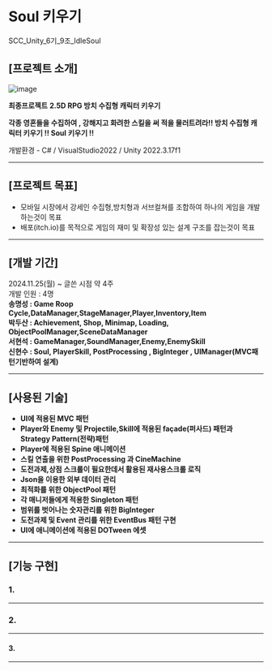 # Soul 키우기
SCC_Unity_6기_9조_IdleSoul

## [프로젝트 소개]
![image](https://github.com/user-attachments/assets/498db46a-1225-4d20-8987-aa990e31a2e2)


**최종프로젝트**
**2.5D RPG 방치 수집형 캐릭터 키우기**

**각종 영혼들을 수집하여 , 강해지고 화려한 스킬을 써 적을 물러트려라!!
방치 수집형 캐릭터 키우기 !! Soul 키우기 !!**

개발환경 - C# / VisualStudio2022 / Unity 2022.3.17f1

---
## [프로젝트 목표]
- 모바일 시장에서 강세인 수집형,방치형과 서브컬쳐를 조합하여 하나의 게임을 개발하는것이 목표
- 배포(itch.io)를 목적으로 게임의 재미 및 확장성 있는 설계 구조를 잡는것이 목표

---
## [개발 기간]
2024.11.25(월) ~ 글쓴 시점 약 4주  
개발 인원 : 4명  
**송명성 : Game Roop Cycle,DataManager,StageManager,Player,Inventory,Item**  
**박두산 : Achievement, Shop, Minimap, Loading, ObjectPoolManager,SceneDataManager**  
**서현석 : GameManager,SoundManager,Enemy,EnemySkill**  
**신현수 : Soul, PlayerSkill, PostProcessing , BigInteger , UIManager(MVC패턴기반하여 설계)**  

---
## [사용된 기술]
+ **UI에 적용된 MVC 패턴**  
+ **Player와 Enemy 및 Projectile,Skill에 적용된 façade(퍼사드) 패턴과 Strategy Pattern(전략)패턴**
+ **Player에 적용된 Spine 애니메이션**
+ **스킬 연출을 위한 PostProcessing 과 CineMachine**  
+ **도전과제,상점 스크롤이 필요한데서 활용된 재사용스크롤 로직**  
+ **Json을 이용한 외부 데이터 관리**  
+ **최적화를 위한 ObjectPool 패턴**  
+ **각 매니저들에게 적용한 Singleton 패턴**
+ **범위를 벗어나는 숫자관리를 위한 BigInteger**  
+ **도전과제 및 Event 관리를 위한 EventBus 패턴 구현**
+ **UI에 애니메이션에 적용된 DOTween 에셋**

---
## [기능 구현]

### 1. 

---

### 2. 

---

#### 3.

---


